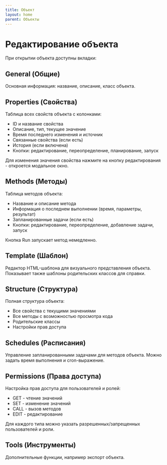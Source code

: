 ```yaml
---
title: Объект
layout: home
parent: Объекты
---
```


# Редактирование объекта
При открытии объекта доступны вкладки:

## General (Общие)
Основная информация: название, описание, класс объекта.

## Properties (Свойства)
Таблица всех свойств объекта с колонками:

* ID и название свойства
* Описание, тип, текущее значение
* Время последнего изменения и источник
* Связанные свойства (если есть)
* История (если включена)
* Кнопки: редактирование, переопределение, планирование, запуск

Для изменения значения свойства нажмите на кнопку редактирования - откроется модальное окно.

## Methods (Методы)
Таблица методов объекта:

* Название и описание метода
* Информация о последнем выполнении (время, параметры, результат)
* Запланированные задачи (если есть)
* Кнопки: редактирование, переопределение, добавление задачи, запуск

Кнопка Run запускает метод немедленно.

## Template (Шаблон)
Редактор HTML-шаблона для визуального представления объекта. Показывает также шаблоны родительских классов для справки.

## Structure (Структура)
Полная структура объекта:

* Все свойства с текущими значениями
* Все методы с возможностью просмотра кода
* Родительские классы
* Настройки прав доступа

## Schedules (Расписания)
Управление запланированными задачами для методов объекта. Можно задать время выполнения и cron-выражение.

## Permissions (Права доступа)
Настройка прав доступа для пользователей и ролей:

* GET - чтение значений
* SET - изменение значений
* CALL - вызов методов
* EDIT - редактирование

Для каждого типа можно указать разрешенных/запрещенных пользователей и роли.

## Tools (Инструменты)
Дополнительные функции, например экспорт объекта.